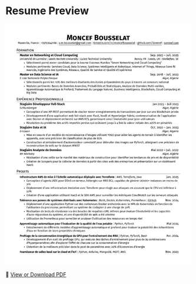 # Resume Preview

![Resume Preview](./french-full_preview.png)

📄 [View or Download PDF](./french-full.pdf)
